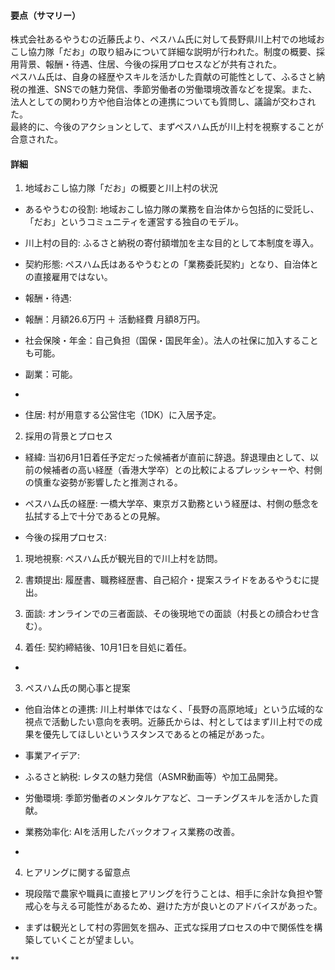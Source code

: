 
#### 要点（サマリー）

株式会社あるやうむの近藤氏より、ペスハム氏に対して長野県川上村での地域おこし協力隊「だお」の取り組みについて詳細な説明が行われた。制度の概要、採用背景、報酬・待遇、住居、今後の採用プロセスなどが共有された。  
ペスハム氏は、自身の経歴やスキルを活かした貢献の可能性として、ふるさと納税の推進、SNSでの魅力発信、季節労働者の労働環境改善などを提案。また、法人としての関わり方や他自治体との連携についても質問し、議論が交わされた。  
最終的に、今後のアクションとして、まずペスハム氏が川上村を視察することが合意された。

#### 詳細

1. 地域おこし協力隊「だお」の概要と川上村の状況

- あるやうむの役割: 地域おこし協力隊の業務を自治体から包括的に受託し、「だお」というコミュニティを運営する独自のモデル。
    
- 川上村の目的: ふるさと納税の寄付額増加を主な目的として本制度を導入。
    
- 契約形態: ペスハム氏はあるやうむとの「業務委託契約」となり、自治体との直接雇用ではない。
    
- 報酬・待遇:
    

- 報酬：月額26.6万円 ＋ 活動経費 月額8万円。
    
- 社会保険・年金：自己負担（国保・国民年金）。法人の社保に加入することも可能。
    
- 副業：可能。
    

-   
    
- 住居: 村が用意する公営住宅（1DK）に入居予定。
    

2. 採用の背景とプロセス

- 経緯: 当初6月1日着任予定だった候補者が直前に辞退。辞退理由として、以前の候補者の高い経歴（香港大学卒）との比較によるプレッシャーや、村側の慎重な姿勢が影響したと推測される。
    
- ペスハム氏の経歴: 一橋大学卒、東京ガス勤務という経歴は、村側の懸念を払拭する上で十分であるとの見解。
    
- 今後の採用プロセス:
    

1. 現地視察: ペスハム氏が観光目的で川上村を訪問。
    
2. 書類提出: 履歴書、職務経歴書、自己紹介・提案スライドをあるやうむに提出。
    
3. 面談: オンラインでの三者面談、その後現地での面談（村長との顔合わせ含む）。
    
4. 着任: 契約締結後、10月1日を目処に着任。
    

-   
    

3. ペスハム氏の関心事と提案

- 他自治体との連携: 川上村単体ではなく、「長野の高原地域」という広域的な視点で活動したい意向を表明。近藤氏からは、村としてはまず川上村での成果を優先してほしいというスタンスであるとの補足があった。
    
- 事業アイデア:
    

- ふるさと納税: レタスの魅力発信（ASMR動画等）や加工品開発。
    
- 労働環境: 季節労働者のメンタルケアなど、コーチングスキルを活かした貢献。
    
- 業務効率化: AIを活用したバックオフィス業務の改善。
    

-   
    

4. ヒアリングに関する留意点

- 現段階で農家や職員に直接ヒアリングを行うことは、相手に余計な負担や警戒心を与える可能性があるため、避けた方が良いとのアドバイスがあった。
    
- まずは観光として村の雰囲気を掴み、正式な採用プロセスの中で関係性を構築していくことが望ましい。
    

  
**
